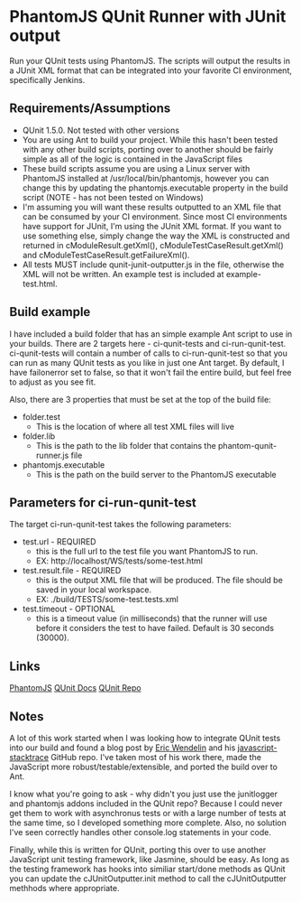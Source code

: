 # PhantomJS QUnit Runner with JUnit output

Run your QUnit tests using PhantomJS. The scripts will output the results in a JUnit XML format that can be integrated into your favorite CI environment, specifically Jenkins.

## Requirements/Assumptions

* QUnit 1.5.0.  Not tested with other versions
* You are using Ant to build your project. While this hasn't been tested with any other build scripts, porting over to another should be fairly simple as all of the logic is contained in the JavaScript files
* These build scripts assume you are using a Linux server with PhantomJS installed at /usr/local/bin/phantomjs, however you can change this by updating the phantomjs.executable property in the build script (NOTE - has not been tested on Windows)
* I'm assuming you will want these results outputted to an XML file that can be consumed by your CI environment. Since most CI environments have support for JUnit, I'm using the JUnit XML format. If you want to use something else, simply change the way the XML is constructed and returned in cModuleResult.getXml(), cModuleTestCaseResult.getXml() and cModuleTestCaseResult.getFailureXml().
* All tests MUST include qunit-junit-outputter.js in the file, otherwise the XML will not be written.  An example test is included at example-test.html.

## Build example

I have included a build folder that has an simple example Ant script to use in your builds.  There are 2 targets here - ci-qunit-tests and ci-run-qunit-test.  ci-qunit-tests will contain a number of calls to ci-run-qunit-test so that you can run as many QUnit tests as you like in just one Ant target.  By default, I have failonerror set to false, so that it won't fail the entire build, but feel free to adjust as you see fit.  

Also, there are 3 properties that must be set at the top of the build file:  
* folder.test
    * This is the location of where all test XML files will live
* folder.lib 
	* This is the path to the lib folder that contains the phantom-qunit-runner.js file
* phantomjs.executable
	* This is the path on the build server to the PhantomJS executable

## Parameters for ci-run-qunit-test

The target ci-run-qunit-test takes the following parameters:
* test.url - REQUIRED
    * this is the full url to the test file you want PhantomJS to run.
	* EX: http://localhost/WS/tests/some-test.html
* test.result.file - REQUIRED
    * this is the output XML file that will be produced.  The file should be saved in your local workspace.
	* EX: ./build/TESTS/some-test.tests.xml
* test.timeout - OPTIONAL
    * this is a timeout value (in milliseconds) that the runner will use before it considers the test to have failed.  Default is 30 seconds (30000).
	
## Links
[PhantomJS](http://phantomjs.org/)
[QUnit Docs](http://docs.jquery.com/QUnit)
[QUnit Repo](https://github.com/jquery/qunit)

## Notes

A lot of this work started when I was looking how to integrate QUnit tests into our build and found a blog post by [Eric Wendelin](http://eriwen.com/tools/continuous-integration-for-javascript/) and his [javascript-stacktrace](https://github.com/eriwen/javascript-stacktrace) GitHub repo. I've taken most of his work there, made the JavaScript more robust/testable/extensible, and ported the build over to Ant.  

I know what you're going to ask - why didn't you just use the junitlogger and phantomjs addons included in the QUnit repo? Because I could never get them to work with asynchronus tests or with a large number of tests at the same time, so I developed something more complete.  Also, no solution I've seen correctly handles other console.log statements in your code.

Finally, while this is written for QUnit, porting this over to use another JavaScript unit testing framework, like Jasmine, should be easy. As long as the testing framework has hooks into similiar start/done methods as QUnit you can update the cJUnitOutputter.init method to call the cJUnitOutputter methhods where appropriate.